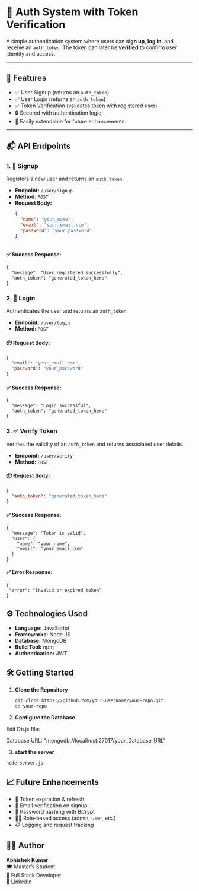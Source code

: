 # 🔐 Auth System with Token Verification

A simple authentication system where users can **sign up**, **log in**, and receive an `auth_token`. The token can later be **verified** to confirm user identity and access.

---

## 🚀 Features

- ✅ User Signup (returns an `auth_token`)
- ✅ User Login (returns an `auth_token`)
- ✅ Token Verification (validates token with registered user)
- 🔒 Secured with authentication logic
- 🧩 Easily extendable for future enhancements

---

## 📬 API Endpoints

### 1. 📝 Signup

Registers a new user and returns an `auth_token`.

- **Endpoint:** `/user/signup`
- **Method:** `POST`
- **Request Body:**
  ```json
  {
    "name": "your_name",
    "email": "your_email.com",
    "password": "your_password"
  }
```

```
  #### ✅ Success Response:

```
{
  "message": "User registered successfully",
  "auth_token": "generated_token_here"
}
```
### 2. 🔐 Login

Authenticates the user and returns an `auth_token`.

- **Endpoint:** `/user/login`  
- **Method:** `POST`  

#### 📦 Request Body:

```json
{
  "email": "your_email.com",
  "password": "your_password"
}
```

  #### ✅ Success Response:


```
{
  "message": "Login successful",
  "auth_token": "generated_token_here"
}
```

### 3. ✅ Verify Token

Verifies the validity of an `auth_token` and returns associated user details.

- **Endpoint:** `/user/verify`  
- **Method:** `POST`  

#### 📦 Request Body:

```json
{
  "auth_token": "generated_token_here"
}
```
  #### ✅ Success Response:
```
{
  "message": "Token is valid",
  "user": {
    "name": "your_name",
    "email": "your_email.com"
  }
}
```
 #### ✅ Error Response:
 ```
 {
  "error": "Invalid or expired token"
}
```

## ⚙️ Technologies Used

- **Language:** JavaScript  
- **Frameworks:** Node.JS  
- **Database:** MongoDB  
- **Build Tool:** npm  
- **Authentication:** JWT

## 🛠️ Getting Started

1. **Clone the Repository**

   ```bash
   git clone https://github.com/your-username/your-repo.git
   cd your-repo
   ```

2. **Configure the Database**

Edit Db.js file:

Database URL: "mongodb://localhost:27017/your_Database_URL"

3. **start the server**

```
node server.js
```

## 📈 Future Enhancements

- 🔄 Token expiration & refresh  
- 📧 Email verification on signup  
- 🔐 Password hashing with BCrypt  
- 🧑‍⚕️ Role-based access (admin, user, etc.)  
- 📋 Logging and request tracking  

## 👨‍💻 Author

**Abhishek Kumar**  
🎓 Master’s Student  
💼 Full Stack Developer  
🔗 [LinkedIn](https://www.linkedin.com/in/abhishek-mishra-192006209/) 







